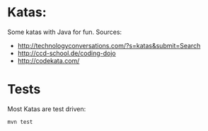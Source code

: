 # Katas:

Some katas with Java for fun.
Sources:

- http://technologyconversations.com/?s=katas&submit=Search
- http://ccd-school.de/coding-dojo
- http://codekata.com/

# Tests

Most Katas are test driven:

    mvn test

